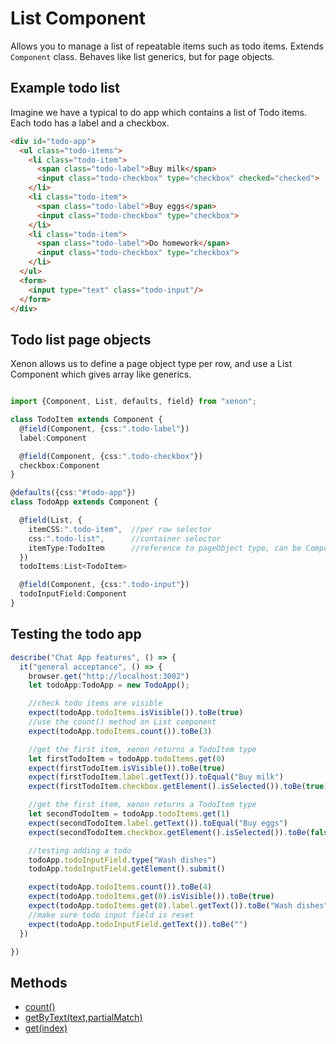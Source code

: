 # List Component
Allows you to manage a list of repeatable items such as todo items. Extends `Component` class.
Behaves like list generics, but for page objects.


## Example todo list
Imagine we have a typical to do app which contains a list of Todo items.
Each todo has a label and a checkbox.

```html
<div id="todo-app">
  <ul class="todo-items">
    <li class="todo-item">
      <span class="todo-label">Buy milk</span>
      <input class="todo-checkbox" type="checkbox" checked="checked">
    </li>
    <li class="todo-item">
      <span class="todo-label">Buy eggs</span>
      <input class="todo-checkbox" type="checkbox">
    </li>
    <li class="todo-item">
      <span class="todo-label">Do homework</span>
      <input class="todo-checkbox" type="checkbox">
    </li>
  </ul>
  <form>
    <input type="text" class="todo-input"/>
  </form>
</div>
```

## Todo list page objects
Xenon allows us to define a page object type per row, and use a List Component
which gives array like generics.

```typescript

import {Component, List, defaults, field} from "xenon";

class TodoItem extends Component {
  @field(Component, {css:".todo-label"})
  label:Component

  @field(Component, {css:".todo-checkbox"})
  checkbox:Component
}

@defaults({css:"#todo-app"})
class TodoApp extends Component {

  @field(List, {
    itemCSS:".todo-item",  //per row selector
    css:".todo-list",      //container selector
    itemType:TodoItem      //reference to pageObject type, can be Component also
  })
  todoItems:List<TodoItem>

  @field(Component, {css:".todo-input"})
  todoInputField:Component
}
```

## Testing the todo app
```typescript
describe("Chat App features", () => {
  it("general acceptance", () => {
    browser.get("http://localhost:3002")
    let todoApp:TodoApp = new TodoApp();

    //check todo items are visible
    expect(todoApp.todoItems.isVisible()).toBe(true)
    //use the count() method on List component
    expect(todoApp.todoItems.count()).toBe(3)

    //get the first item, xenon returns a TodoItem type
    let firstTodoItem = todoApp.todoItems.get(0)
    expect(firstTodoItem.isVisible()).toBe(true)
    expect(firstTodoItem.label.getText()).toEqual("Buy milk")
    expect(firstTodoItem.checkbox.getElement().isSelected()).toBe(true)

    //get the first item, xenon returns a TodoItem type
    let secondTodoItem = todoApp.todoItems.get(1)
    expect(secondTodoItem.label.getText()).toEqual("Buy eggs")
    expect(secondTodoItem.checkbox.getElement().isSelected()).toBe(false)

    //testing adding a todo
    todoApp.todoInputField.type("Wash dishes")
    todoApp.todoInputField.getElement().submit()

    expect(todoApp.todoItems.count()).toBe(4)
    expect(todoApp.todoItems.get(0).isVisible()).toBe(true)
    expect(todoApp.todoItems.get(0).label.getText()).toBe("Wash dishes")
    //make sure todo input field is reset
    expect(todoApp.todoInputField.getText()).toBe("")
  })

})

```

## Methods

* [count()](count.md)
* [getByText(text,partialMatch)](get-by-text.md)
* [get(index)](get.md)
